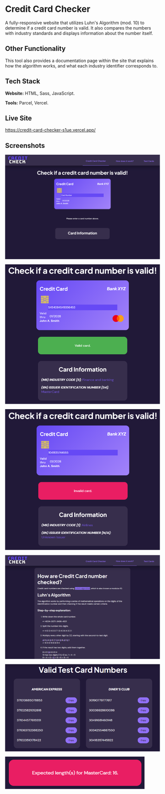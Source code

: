 
# Credit Card Checker

A fully-responsive website that utilizes Luhn's Algorithm (mod. 10) to determine if a credit card number is valid. It also compares the numbers with industry standards and displays information about the number itself. 

## Other Functionality

This tool also provides a documentation page within the site that explains how the algorithm works, and what each industry identifier corresponds to.



## Tech Stack

**Website:** HTML, Sass, JavaScript.

**Tools:** Parcel, Vercel.


## Live Site

https://credit-card-checker-s1ue.vercel.app/

## Screenshots

![Landing Page](assets/landing-default.png)

![Valid Card](assets/landing-success.png)

![Invalid Card](assets/landing-error.png)

![Algorithm](assets/faq.png)

![Fake Card Numbers](assets/test-numbers.png)

![Dynamic Error Message](assets/dyamic-error.png)

